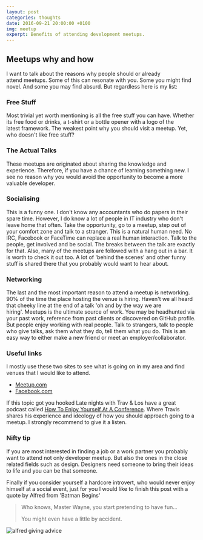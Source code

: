 ```yaml
---
layout: post
categories: thoughts
date: 2016-09-21 20:00:00 +0100
img: meetup
experpt: Benefits of attending development meetups.
---
```


## Meetups why and how

I want to talk about the reasons why people should or already attend meetups. Some of this can resonate with you. Some you might find novel. And some you may find absurd. But regardless here is my list:

### Free Stuff

Most trivial yet worth mentioning is all the free stuff you can have. Whether its free food or drinks, a t-shirt or a bottle opener with a logo of the latest framework. The weakest point why you should visit a meetup. Yet, who doesn't like free stuff?

### The Actual Talks

These meetups are originated about sharing the knowledge and experience. Therefore, if you have a chance of learning something new. I see no reason why you would avoid the opportunity to become a more valuable developer.

### Socialising

This is a funny one. I don't know any accountants who do papers in their spare time. However, I do know a lot of people in IT industry who don't leave home that often. Take the opportunity, go to a meetup, step out of your comfort zone and talk to a stranger. This is a natural human need. No IRC, Facebook or FaceTime can replace a real human interaction. Talk to the people, get involved and be social. The breaks between the talk are exactly for that. Also, many of the meetups are followed with a hang out in a bar. It is worth to check it out too. A lot of 'behind the scenes' and other funny stuff is shared there that you probably would want to hear about.

### Networking

The last and the most important reason to attend a meetup is networking. 90% of the time the place hosting the venue is hiring. Haven't we all heard that cheeky line at the end of a talk 'oh and by the way we are hiring'. Meetups is the ultimate source of work. You may be headhunted via your past work, reference from past clients or discovered on GitHub profile. But people enjoy working with real people. Talk to strangers, talk to people who give talks, ask them what they do, tell them what you do. This is an easy way to either make a new friend or meet an employer/collaborator.

### Useful links

I mostly use these two sites to see what is going on in my area and find venues that I would like to attend.

- <a href="https://www.meetup.com/">Meetup.com</a>
- <a href="https://facebook.com">Facebook.com</a>

If this topic got you hooked Late nights with Trav &amp; Los have a great podcast called <a href="http://www.travandlos.com/35">How To Enjoy Yourself At A Conference</a>. Where Travis shares his experience and ideology of how you should approach going to a meetup. I strongly recommend to give it a listen.

### Nifty tip

If you are most interested in finding a job or a work partner you probably want to attend not only developer meetup. But also the ones in the close related fields such as design. Designers need someone to bring their ideas to life and you can be that someone.

Finally if you consider yourself a hardcore introvert, who would never enjoy himself at a social event, just for you I would like to finish this post with a quote by Alfred from 'Batman Begins'

<blockquote>

Who knows, Master Wayne, you start pretending to have fun...

You might even have a little by accident.

</blockquote>

<img src="http://webdevandstuff.com/wp-content/uploads/2016/09/alfred-compressor-1024x433.jpg" alt="alfred giving advice" />

